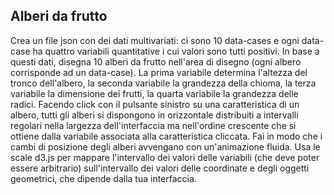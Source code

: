 ## Alberi da frutto

Crea un file json con dei dati multivariati: ci sono 10 data-cases e ogni data-case ha quattro variabili quantitative i cui valori sono tutti positivi. In base a questi dati, disegna 10 alberi da frutto nell'area di disegno (ogni albero corrisponde ad un data-case). La prima variabile determina l'altezza del tronco dell'albero, la seconda variabile la grandezza della chioma, la terza variabile la dimensione dei frutti, la quarta variabile la grandezza delle radici. Facendo click con il pulsante sinistro su una caratteristica di un albero, tutti gli alberi si dispongono in orizzontale distribuiti a intervalli regolari nella largezza dell'interfaccia ma nell'ordine crescente che si ottiene dalla variabile associata alla caratteristica cliccata. Fai in modo che i cambi di posizione degli alberi avvengano con un'animazione fluida. Usa le scale d3.js per mappare l'intervallo dei valori delle variabili (che deve poter essere arbitrario) sull'intervallo dei valori delle coordinate e degli oggetti geometrici, che dipende dalla tua interfaccia.